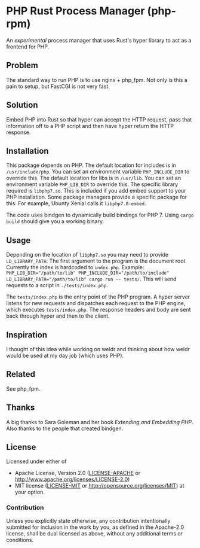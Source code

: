 # PHP Rust Process Manager (php-rpm)

An _experimental_ process manager that uses Rust's hyper library to act as a frontend for PHP.

## Problem

The standard way to run PHP is to use nginx + php_fpm. Not only is this a pain to setup, but FastCGI is not very fast.

## Solution

Embed PHP into Rust so that hyper can accept the HTTP request, pass that information off to a PHP script and then have hyper return the HTTP response.

## Installation

This package depends on PHP. The default location for includes is in `/usr/include/php`. You can set an environment variable `PHP_INCLUDE_DIR` to override this. The default location for libs is in `/usr/lib`. You can set an environment variable `PHP_LIB_DIR` to override this. The specific library required is `libphp7.so`. This is included if you add embed support to your PHP installation. Some package managers provide a specific package for this. For example, Ubunty Xenial calls it `libphp7.0-embed`.

The code uses bindgen to dynamically build bindings for PHP 7. Using `cargo build` should give you a working binary.

## Usage

Depending on the location of `libphp7.so` you may need to provide `LD_LIBRARY_PATH`. The first argument to the program is the document root. Currently the index is hardcoded to `index.php`. Example: `PHP_LIB_DIR="/path/to/lib" PHP_INCLUDE_DIR="/path/to/include" LD_LIBRARY_PATH="/path/to/lib" cargo run -- tests/`. This will send requests to a script in `./tests/index.php`.

The `tests/index.php` is the entry point of the PHP program. A hyper server listens for new requests and dispatches each request to the PHP engine, which executes `tests/index.php`. The response headers and body are sent back through hyper and then to the client.

## Inspiration

I thought of this idea while working on weldr and thinking about how weldr would be used at my day job (which uses PHP).

## Related

See php_fpm.

## Thanks

A big thanks to Sara Goleman and her book _Extending and Embedding PHP_. Also thanks to the people that created bindgen.

## License

Licensed under either of
 * Apache License, Version 2.0 ([LICENSE-APACHE](LICENSE-APACHE) or http://www.apache.org/licenses/LICENSE-2.0)
 * MIT license ([LICENSE-MIT](LICENSE-MIT) or http://opensource.org/licenses/MIT)
at your option.

### Contribution

Unless you explicitly state otherwise, any contribution intentionally submitted
for inclusion in the work by you, as defined in the Apache-2.0 license, shall be dual licensed as above, without any
additional terms or conditions.
